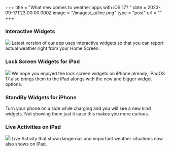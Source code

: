 +++
title = "What new comes to weather apps with iOS 17? "
date = 2023-09-17T23:00:00.000Z
image = "/images/_u/line.png"
type = "post"
url = ""
+++

### Interactive Widgets

![](/images/_u/i_w2.jpeg)
Latest version of our app uses interactive widgets so that you can report actual weather right from your Home Screen.

### Lock Screen Widgets for iPad

![](/images/_u/ipad_rect2.jpg)
We hope you enjoyed the lock screen widgets on iPhone already, iPadOS 17 also brings them to the iPad alongs with the new and bigger widget options.

### StandBy Widgets for iPhone

Turn your phone on a side while charging and you will see a new kind widgets. Not showing them just it case this makes you more curious.

### Live Activities on iPad

![](/images/_u/la.jpg)
Live Activity that show dangerous and important weather situations now also shows on iPad.

